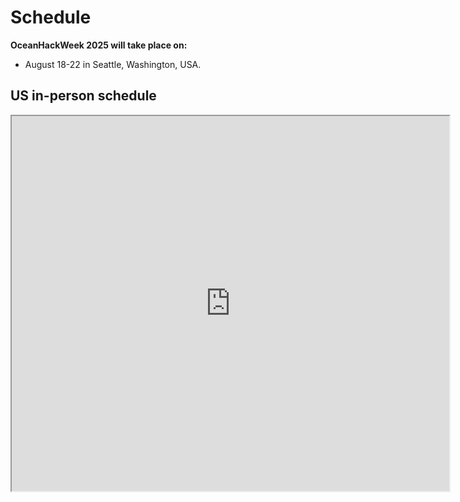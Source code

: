 # Schedule

**OceanHackWeek 2025 will take place on:**

- August 18-22 in Seattle, Washington, USA.
<!-- - ~~August 8-12 for the in-person event in Western Australia~~ -->



## US in-person schedule

<iframe width=700 height=600 src="https://docs.google.com/spreadsheets/d/e/2PACX-1vSGF9wTnYynK_R97O0Sw6T3WvavvKTQtQMYsNcKQPWlNg3actwtjakYBwAbeoNH74BY0kSy3V5uBudI/pubhtml?widget=true&amp;headers=false"></iframe>
